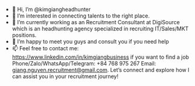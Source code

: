 - 👋 Hi, I’m @kimgiangheadhunter
- 👀 I’m interested in connecting talents to the right place.
- 🌱 I’m currently working as an Recruitment Consultant at DigiSource which is an headhunting agency specialized in recruiting IT/Sales/MKT positions.
- 💞️ I’m happy to meet you guys and consult you if you need help
- 📫 Feel free to contact me: https://www.linkedin.com/in/kimgiangbusiness  if you want to find a job
Phone/Zalo/WhatsApp/Telegram: +84 768 975 267
Email: giang.nguyen.recruitment@gmail.com.
Let’s connect and explore how I can assist you in your recruitment journey!
